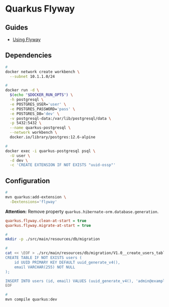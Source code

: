 # Quarkus Flyway

<!--
https://www.youtube.com/watch?v=WWS2xceDJNI
-->

## Guides

- [Using Flyway](https://quarkus.io/guides/flyway)

## Dependencies

```sh
#
docker network create workbench \
  --subnet 10.1.1.0/24

#
docker run -d \
  $(echo "$DOCKER_RUN_OPTS") \
  -h postgresql \
  -e POSTGRES_USER='user' \
  -e POSTGRES_PASSWORD='pass' \
  -e POSTGRES_DB='dev' \
  -v postgresql-data:/var/lib/postgresql/data \
  -p 5432:5432 \
  --name quarkus-postgresql \
  --network workbench \
  docker.io/library/postgres:12.6-alpine

#
docker exec -i quarkus-postgresql psql \
  -U user \
  -d dev \
  -c 'CREATE EXTENSION IF NOT EXISTS "uuid-ossp"'
```

## Configuration

```sh
#
mvn quarkus:add-extension \
  -Dextensions='flyway'
```

**Attention:** Remove property `quarkus.hibernate-orm.database.generation`.

```ini
quarkus.flyway.clean-at-start = true
quarkus.flyway.migrate-at-start = true
```

```sh
#
mkdir -p ./src/main/resources/db/migration

#
cat << \EOF > ./src/main/resources/db/migration/V1.0__create_users_table.sql
CREATE TABLE IF NOT EXISTS users (
    id UUID PRIMARY KEY DEFAULT uuid_generate_v4(),
    email VARCHAR(255) NOT NULL
);

INSERT INTO users (id, email) VALUES (uuid_generate_v4(), 'admin@example.com');
EOF

#
mvn compile quarkus:dev
```

<!--
%dev.quarkus.flyway.locations = db/migration,db/testdata

# quarkus.flyway.baseline-on-migrate = true
# quarkus.flyway.baseline-version = 1.0.0
# quarkus.flyway.baseline-description = Initial version
# quarkus.flyway.connect-retries = 10
# quarkus.flyway.schemas = TEST_SCHEMA
# quarkus.flyway.table = flyway_quarkus_history
# quarkus.flyway.locations = db/location1,db/location2
# quarkus.flyway.sql-migration-prefix = X
# quarkus.flyway.repeatable-sql-migration-prefix = K
-->
